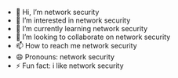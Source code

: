 - 👋 Hi, I’m network security
- 👀 I’m interested in network security
- 🌱 I’m currently learning network security
- 💞️ I’m looking to collaborate on network security
- 📫 How to reach me network security
- 😄 Pronouns: network security
- ⚡ Fun fact: i like network security

<!---
vaoia/vaoia is a ✨ special ✨ repository because its `README.md` (this file) appears on your GitHub profile.
You can click the Preview link to take a look at your changes.
--->
